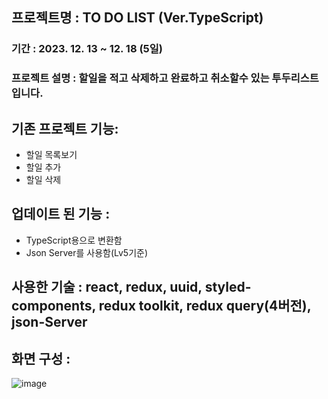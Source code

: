 ## 프로젝트명 : TO DO LIST (Ver.TypeScript)

### 기간 : 2023. 12. 13 ~ 12. 18 (5일)

### 프로젝트 설명 : 할일을 적고 삭제하고 완료하고 취소할수 있는 투두리스트입니다.

## 기존 프로젝트 기능:

- 할일 목록보기
- 할일 추가
- 할일 삭제

## 업데이트 된 기능 :

- TypeScript용으로 변환함
- Json Server를 사용함(Lv5기준)

## 사용한 기술 : react, redux, uuid, styled-components, redux toolkit, redux query(4버전), json-Server

## 화면 구성 :

![image](https://github.com/allone9425/todo_TypeScript/assets/143374855/41b0a5ab-b497-497c-942f-a5892c0c62f0)
